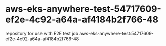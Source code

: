 # aws-eks-anywhere-test-54717609-ef2e-4c92-a64a-af4184b2f766-48
repository for use with E2E test job aws-eks-anywhere-test:54717609-ef2e-4c92-a64a-af4184b2f766-48
